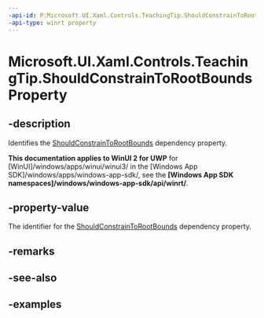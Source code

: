 ```yaml
---
-api-id: P:Microsoft.UI.Xaml.Controls.TeachingTip.ShouldConstrainToRootBoundsProperty
-api-type: winrt property
---
```


# Microsoft.UI.Xaml.Controls.TeachingTip.ShouldConstrainToRootBoundsProperty

<!--
public static Windows.UI.Xaml.DependencyProperty ShouldConstrainToRootBoundsProperty { get; }
-->

## -description

Identifies the [ShouldConstrainToRootBounds](teachingtip_shouldconstraintorootbounds.md) dependency property.

**This documentation applies to WinUI 2 for UWP** for [WinUI]/windows/apps/winui/winui3/ in the [Windows App SDK]/windows/apps/windows-app-sdk/, see the **[Windows App SDK namespaces]/windows/windows-app-sdk/api/winrt/**.

## -property-value

The identifier for the [ShouldConstrainToRootBounds](teachingtip_shouldconstraintorootbounds.md) dependency property.

## -remarks

## -see-also

## -examples

